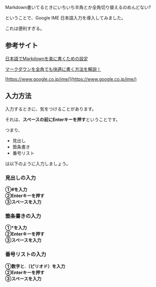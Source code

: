 Markdown書いてるときにいちいち半角とか全角切り替えるのめんどない?

ということで、Google IME 日本語入力を導入してみました。

これは便利すぎる。

## 参考サイト

[日本語でMarkdownを楽に書くための設定](https://qiita.com/monji_007/items/b4504f59a70822380c38)

[マークダウンを全角でも快適に書く方法を解説！](https://yuuyake-blog.com/markdown-google-ime/)

[https://www.google.co.jp/ime/](https://www.google.co.jp/ime/)


## 入力方法

入力するときに、気をつけることがあります。

それは、**スペースの前にEnterキーを押す**ということです。

つまり、

-   見出し
-   箇条書き
-   番号リスト

は以下のように入力しましょう。

### 見出しの入力

**①#を入力  
②Enterキーを押す  
③スペースを入力**

### 箇条書きの入力

**①\*を入力  
②Enterキーを押す  
③スペースを入力**

### 番号リストの入力

**①数字と.（ピリオド）を入力  
②Enterキーを押す  
③スペースを入力**
